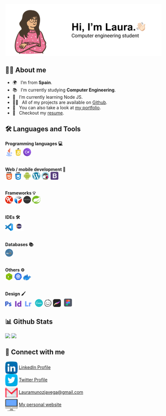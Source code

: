 <img src=github-header.png>

## 👩‍💻 About me
- 🌍 &nbsp; I’m from **Spain**.
- 📚 &nbsp; I’m currently studying **Computer Engineering**.
- 🌱 &nbsp; I’m currently learning Node JS.
- 👩‍💻 &nbsp; All of my projects are available on [Github](https://github.com/lauritajavega99?tab=repositories).
- 🎨 &nbsp; You can also take a look at [my portfolio](https://lauritajavega99.github.io/portfolio.html).
- 📝 &nbsp; Checkout my [resume](https://drive.google.com/file/d/1_AXhXcmJ3b8Zhf1vN4XsmHQT1oEsOwOf/view?usp=sharing).

## 🛠 Languages and Tools
**Programming languages 💻**
<br><img src="tools/java.png" width="5%" title=""/> <img src="tools/javascript.png" width="5%" title=""/> <img src="tools/csharp.png" width="5%" title=""/>

<br>**Web / mobile development 📱**
<br><img src="tools/html-5.png" width="5%" title=""/> <img src="tools/css.png" width="5%" title=""/> <img src="tools/android.png" width="5%" title=""/> <img src="tools/wordpress.png" width="5%" title=""/> <img src="tools/prestashop.png" width="5%" title=""/> <img src="tools/bootstrap.png" width="5%" title=""/>

<br>**Frameworks 💡**
<br><img src="tools/knockoutjs.png" width="5%" title=""/>  <img src="tools/oracleJet.png" width="5%" title=""/>  <img src="tools/express-js.png" width="5%" title=""/>  <img src="tools/spring.png" width="5%" title=""/>

<br>**IDEs 🛠**
<br><img src="tools/vscode.png" width="5%" title=""/>  <img src="tools/eclipse.png" width="6%" title=""/> 

<br>**Databases 📚**
<br><img src="tools/mysql.png" width="5%" title=""/> 

<br>**Others ⚙**
<br><img src="tools/node.png" width="5%" title=""/>  <img src="tools/kubernetes.png" width="5%" title=""/>  <img src="tools/docker.png" width="5%" title=""/>

<br>**Design 🖌**
<br><img src="tools/adobe-photoshop.png" width="4%" title=""/> &nbsp; <img src="tools/adobe-indesign.png" width="4%" title=""/> &nbsp; <img src="tools/adobe-lightroom.png" width="4%" title=""/> &nbsp; <img src="tools/canva.png" width="5%" title=""/> <img src="tools/balsamiq.png" width="5%" title=""/> <img src="tools/procreate.png" width="5%" title=""/><img src="tools/figma.png" width="9%" title=""/>

## 📊 Github Stats
<img src="https://github-readme-stats.vercel.app/api/top-langs/?username=lauritajavega99&theme=dracula" width="30%"  />  <img src="https://github-readme-stats.vercel.app/api?username=lauritajavega99&theme=dracula&show_icons=true" width="50%"/>

## 🔎 Connect with me
<img src="socials/linkedin.png" height="40em" align="center" title="Follow me on LinkedIn"/> [LinkedIn Profile](linkedin.com/in/laura-muñoz-jávega-a1b557194)
<br><img src="socials/twitter.png" height="40em" align="center" title="Follow me on Twitter"/> [Twitter Profile](https://twitter.com/lauuritam15)
<br><img src="socials/gmail.png" height="40em" align="center" title=""/> Lauramunozjavega@gmail.com
<br><img src="socials/web.png" height="40em" align="center" title="Check my personal website"/> [My personal website](https://lauritajavega99.github.io)
